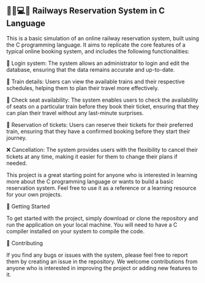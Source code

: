 ## 🚂💺💻📝 **Railways Reservation System in C Language**

This is a basic simulation of an online railway reservation system, built using the C programming language. It aims to replicate the core features of a typical online booking system, and includes the following functionalities:

🔑 Login system: The system allows an administrator to login and edit the database, ensuring that the data remains accurate and up-to-date.

🚊 Train details: Users can view the available trains and their respective schedules, helping them to plan their travel more effectively.

👀 Check seat availability: The system enables users to check the availability of seats on a particular train before they book their ticket, ensuring that they can plan their travel without any last-minute surprises.

🎫 Reservation of tickets: Users can reserve their tickets for their preferred train, ensuring that they have a confirmed booking before they start their journey.

❌ Cancellation: The system provides users with the flexibility to cancel their tickets at any time, making it easier for them to change their plans if needed.

This project is a great starting point for anyone who is interested in learning more about the C programming language or wants to build a basic reservation system. Feel free to use it as a reference or a learning resource for your own projects.

📌 Getting Started

To get started with the project, simply download or clone the repository and run the application on your local machine. You will need to have a C compiler installed on your system to compile the code.

📌 Contributing

If you find any bugs or issues with the system, please feel free to report them by creating an issue in the repository. We welcome contributions from anyone who is interested in improving the project or adding new features to it.
